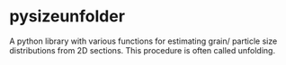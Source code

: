 # pysizeunfolder
A python library with various functions for estimating grain/ particle size distributions from 2D sections. This procedure is often called unfolding.
